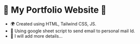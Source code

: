 # 🎉 My Portfolio Website 🎉

- 🌍 Created using HTML, Tailwind CSS, JS.
- 📧 Using google sheet script to send email to personal mail Id.
- 🚧 I will add more details...
